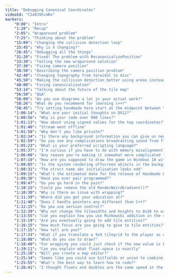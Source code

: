 ```yaml
---
title: "Debugging Canonical Coordinates"
videoId: "CIe8J9ScmRo"
markers:
    "0:00": "Intro"
    "1:20": "Recap"
    "2:05": "Wraparound problem"
    "7:25": "Thinking about the problem"
    "15:09": "Changing the collision detection loop"
    "25:45": "Why is X changing?"
    "28:45": "Debugging all the things"
    "31:20": "Fixed! The problem with RecanonicalizePosition"
    "33:30": "Testing the new wraparound solution"
    "37:30": "Fixing camera position"
    "38:50": "Describing the camera position problem"
    "42:40": "Changing topography from toroidal to disc"
    "45:50": "Making the collision detection better using areas instead of points"
    "48:00": "Fixing canonicalization"
    "53:14": "Talking about the future of the tile map"
    "56:50": "Q&A"
    "58:09": "Do you use diagrams a lot in your actual work?"
    "58:26": "What do you recommend for learning c++?"
    "58:45": "Try setting handmade hero start at the midpoint between tiles"
    "1:00:14": "What are your initial thoughts on DX12?"
    "1:00:56": "Why is your code over 900 lines?"
    "1:01:13": "How about using signed values for the top coordinates?"
    "1:01:40": "Stream went offline"
    "1:01:58": "Why don't you like private?"
    "1:02:34": "Is there any background information you can give us new viewers?"
    "1:02:59": "Do you see any complications broadcasting sound from float space in the next room?"
    "1:05:23": "What is your preferred scripting language?"
    "1:05:37": "I'm curious if you have to do with memory misalignment?"
    "1:06:08": "Any reason you're making it somewhat more complicated than it should?"
    "1:07:10": "How are you supposed to draw the game in Windows 10 without a HoloLens?"
    "1:08:05": "Is the system rendering offscreen objects in the background?"
    "1:08:31": "The struct name abc initialisation looks odd"
    "1:09:15": "What's the estimated date for the release of Handmade Hero?"
    "1:09:36": "Have you ever pair programmed?"
    "1:09:47": "Do you go hard in the pain?"
    "1:10:15": "Could you remove the old RenderWeirdGradient()?"
    "1:10:30": "Why is there an issue with wrapping?"
    "1:11:39": "Where did you get your education at?"
    "1:11:48": "Does C handle pointers any different than C++?"
    "1:12:15": "Do you use version control?"
    "1:12:39": "Why not change the tilewidths and heights to 8x16 to wrap the camera with power of two?"
    "1:13:55": "Can you explain how you use Minkowski addition in the collision?"
    "1:15:19": "Are you eventually going to add tile entities?"
    "1:16:15": "How much focus are you going to give to tile entities?"
    "1:17:15": "How tall are you?"
    "1:17:33": "What if you translate a 9x9 tilegrid to the player as origin before doing any world map?"
    "1:18:08": "What do you use to draw?"
    "1:18:49": "For wrapping you could just check if the new value is between uint_max and the nearest multiple of 9x17"
    "1:19:11": "Can you explain what float-space is exactly"
    "1:25:18": "Will you create a map editor?"
    "1:25:34": "Seems like you could use bitfields or union to combine the different coordinates?"
    "1:25:55": "What's the best way to learn how to code?"
    "1:26:41": "I thought floats and doubles are the same speed in the FPU?"
---
```

